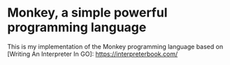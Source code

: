 # Monkey, a simple powerful programming language

This is my implementation of the Monkey programming language based on [Writing An Interpreter In GO]: https://interpreterbook.com/
